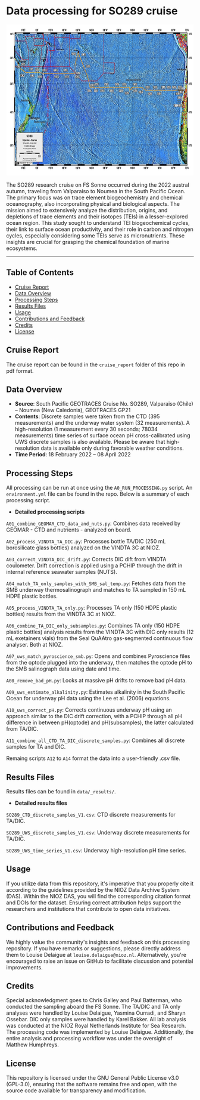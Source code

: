 # Data processing for SO289 cruise

<img src=cruise_track.PNG width="860.5" height="405"/>

The SO289 research cruise on FS Sonne occurred during the 2022 austral autumn, traveling from Valparaiso to Noumea in the South Pacific Ocean. The primary focus was on trace element biogeochemistry and chemical oceanography, also incorporating physical and biological aspects. The mission aimed to extensively analyze the distribution, origins, and depletions of trace elements and their isotopes (TEIs) in a lesser-explored ocean region. This study sought to understand TEI biogeochemical cycles, their link to surface ocean productivity, and their role in carbon and nitrogen cycles, especially considering some TEIs serve as micronutrients. These insights are crucial for grasping the chemical foundation of marine ecosystems.

---

## Table of Contents
- [Cruise Report](#data-overview)
- [Data Overview](#data-overview)
- [Processing Steps](#processing-steps)
- [Results Files](#results-files)
- [Usage](#usage)
- [Contributions and Feedback](#contributions-and-feedback)
- [Credits](#credits)
- [License](#license)

## Cruise Report

The cruise report can be found in the ```cruise_report``` folder of this repo in pdf format.

## Data Overview

- **Source**: South Pacific GEOTRACES Cruise No. SO289, Valparaiso (Chile) – Noumea (New Caledonia), GEOTRACES GP21
- **Contents**: Discrete samples were taken from the CTD (395 measurements) and the underway water system (32 measurements). A high-resolution (1 measurement every 30 seconds; 78034 measurements) time series of surface ocean pH cross-calibrated using UWS discrete samples is also available. Please be aware that high-resolution data is available only during favorable weather conditions.
- **Time Period**:  18 February 2022 – 08 April 2022


## Processing Steps

All processing can be run at once using the ```A0_RUN_PROCESSING.py``` script. An ```environment.yml``` file can be found in the repo. Below is a summary of each processing script.


- **Detailed processing scripts**

 ```A01_combine_GEOMAR_CTD_data_and_nuts.py```: Combines data received by GEOMAR - CTD and nutrients - analyzed on board.
 
 ```A02_process_VINDTA_TA_DIC.py```: Processes bottle TA/DIC (250 mL borosilicate glass bottles) analyzed on the VINDTA 3C at NIOZ.
 
 ```A03_correct_VINDTA_DIC_drift.py```: Corrects DIC dift from VINDTA coulometer. Drift correction is applied using a PCHIP through the drift in internal reference seawater samples (NUTS).

 ```A04_match_TA_only_samples_with_SMB_sal_temp.py```: Fetches data from the SMB underway thermosalinograph and matches to TA sampled in 150 mL HDPE plastic bottles.
 
 ```A05_process_VINDTA_TA_only.py```: Processes TA only (150 HDPE plastic bottles) results from the VINDTA 3C at NIOZ.

 ```A06_combine_TA_DIC_only_subsamples.py```: Combines TA only (150 HDPE plastic bottles) analysis results from the VINDTA 3C with DIC only results (12 mL exetainers vials) from the Seal QuAAtro gas-segmented continuous flow analyser. Both at NIOZ.
 
 ```A07_uws_match_pyroscience_smb.py```: Opens and combines Pyroscience files from the optode plugged into the underway, then matches the optode pH to the SMB salinograph data using date and time.
 
 ```A08_remove_bad_pH.py```: Looks at massive pH drifts to remove bad pH data.
 
 ```A09_uws_estimate_alkalinity.py```: Estimates alkalinity in the South Pacific Ocean for underway pH data using the Lee et al. (2006) equations.
 
 ```A10_uws_correct_pH.py```: Corrects continuous underway pH using an approach similar to the DIC drift correction, with a PCHIP through all pH difference in between pH(optode) and pH(subsamples), the latter calculated from TA/DIC.
 
 ```A11_combine_all_CTD_TA_DIC_discrete_samples.py```: Combines all discrete samples for TA and DIC.
  
Remaing scripts ```A12``` to ```A14``` format the data into a user-friendly .csv file.


## Results Files

Results files can be found in ```data/_results/```.

- **Detailed results files**

 ```SO289_CTD_discrete_samples_V1.csv```: CTD discrete measurements for TA/DIC.
 
 ```SO289_UWS_discrete_samples_V1.csv```: Underway discrete measurements for TA/DIC.
 
 ```SO289_UWS_time_series_V1.csv```: Underway high-resolution pH time series.

## Usage
If you utilize data from this repository, it's imperative that you properly cite it according to the guidelines provided by the NIOZ Data Archive System (DAS). Within the NIOZ DAS, you will find the corresponding citation format and DOIs for the dataset. Ensuring correct attribution helps support the researchers and institutions that contribute to open data initiatives.

## Contributions and Feedback
We highly value the community's insights and feedback on this processing repository. If you have remarks or suggestions, please directly address them to Louise Delaigue at ```louise.delaigue@nioz.nl```. Alternatively, you're encouraged to raise an issue on GitHub to facilitate discussion and potential improvements.

## Credits
Special acknowledgment goes to Chris Galley and Paul Batterman, who conducted the sampling aboard the FS Sonne. The TA/DIC and TA only analyses were handled by Louise Delaigue, Yasmina Ourradi, and Sharyn Ossebar. DIC only samples were handled by Karel Bakker. All lab analysis was conducted at the NIOZ Royal Netherlands Institute for Sea Research. The processing code was implemented by Louise Delaigue. Additionally, the entire analysis and processing workflow was under the oversight of Matthew Humphreys.

## License

This repository is licensed under the GNU General Public License v3.0 (GPL-3.0), ensuring that the software remains free and open, with the source code available for transparency and modification.

